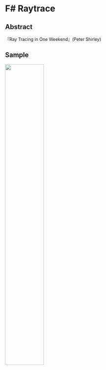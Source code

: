  # F# Raytrace

 ## Abstract
『Ray Tracing in One Weekend』(Peter Shirley)

 ## Sample
 <img src="https://github.com/shinkwhek/Raytrace/demo/1.png" width=50% />
